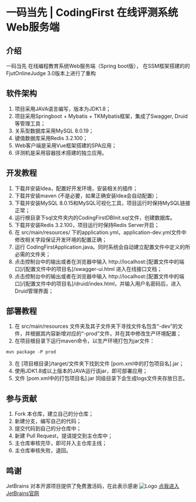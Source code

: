 # 一码当先 | CodingFirst 在线评测系统 Web服务端

## 介绍

一码当先 在线编程教育系统Web服务端（Spring boot版），
在SSM框架搭建的的FjutOnlineJudge 3.0版本上进行了重构

## 软件架构

1. 项目采用JAVA语言编写，版本为JDK1.8；
2. 项目采用Springboot + Mybatis + TKMybatis框架，集成了Swagger, Druid等管理工具；
3. 关系型数据库采用MySQL 8.0.19；
4. 键值数据库采用Redis 3.2.100；
5. Web客户端是采用Vue框架搭建的SPA应用；
6. 评测机是采用容器技术搭建的独立应用。

## 开发教程

1. 下载并安装Idea，配置好开发环境，安装相关的插件；
2. 下载并安装maven (不是必要，如果正确安装Idea会自动配置)；
3. 下载并安装MySQL 8.0.15和MySQL可视化工具，项目运行时保持MySQL链接正常；
4. 运行根目录下sql文件夹内的CodingFirstDBInit.sql文件，创建数据库。
5. 下载并安装Redis 3.2.100，项目运行时保持Redis Server开启；
6. 在 src/main/resources/ 下的application.yml，application-dev.yml文件中修改相关字段保证开发环境的配置正确；
7. 运行 CodingFirstApplication.java。同时系统会自动建立配置文件中定义的所必需的文件夹；
8. 点击控制台中的输出或者在浏览器中输入 http://localhost:[配置文件中的端口]/[配置文件中的项目名]/swagger-ui.html
进入在线接口文档；
9. 点击控制台中的输出或者在浏览器中输入 http://localhost:[配置文件中的端口]/[配置文件中的项目名]/druid/index.html，并输入用户名密码后，进入Druid管理界面；

## 部署教程

1. 在 src/main/resources 文件夹及其子文件夹下寻找文件名包含“-dev”的文件，并根据其内容新增对应的“-prod”文件，并在其中修改生产环境配置；
2. 在项目根目录下运行maven命令，以生产环境打包为jar文件：
 ```
 mvn package -P prod
 ```

3. 在 [项目根目录]/target/文件夹下找到文件 [pom.xml中的打包项目名].jar；
4. 使用JDK1.8或以上版本的JAVA运行该jar，即可部署应用；
5. 文件 [pom.xml中的打包项目名].jar 同级目录下会生成logs文件夹存放日志。

## 参与贡献

1. Fork 本仓库，建立自己的分仓库；
2. 新建分支，编写自己的代码；
3. 提交代码到自己的分仓库中；
4. 新建 Pull Request，提请提交到主仓库中；
5. 主仓库审核完毕，即可并入主仓库主线；
6. 主仓库审核失败，退回。

## 鸣谢
JetBrains 对本开源项目提供了免费激活码，在此表示感谢
![Logo](http://qiniu.fjutcoder.com/icon-intellij-idea.png-pic_resize)
[点我进入JetBrains官网](https://www.jetbrains.com/?from=CodingFirstOnlineJudgeSystem)